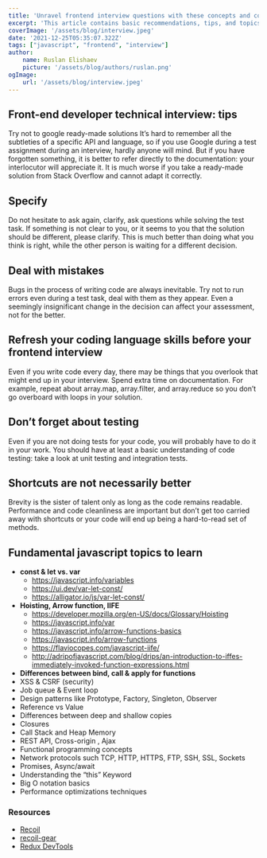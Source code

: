 ```yaml
---
title: 'Unravel frontend interview questions with these concepts and core knowledge'
excerpt: 'This article contains basic recommendations, tips, and topics to which will facilitate a technical interview for a front-end developer.'
coverImage: '/assets/blog/interview.jpeg'
date: '2021-12-25T05:35:07.322Z'
tags: ["javascript", "frontend", "interview"]
author:
    name: Ruslan Elishaev
    picture: '/assets/blog/authors/ruslan.png'
ogImage:
    url: '/assets/blog/interview.jpeg'
---
```


## Front-end developer technical interview: tips

Try not to google ready-made solutions
It’s hard to remember all the subtleties of a specific API and language, so if you use Google during a test assignment during an interview, hardly anyone will mind. But if you have forgotten something, it is better to refer directly to the documentation: your interlocutor will appreciate it. It is much worse if you take a ready-made solution from Stack Overflow and cannot adapt it correctly.

## Specify

Do not hesitate to ask again, clarify, ask questions while solving the test task. If something is not clear to you, or it seems to you that the solution should be different, please clarify. This is much better than doing what you think is right, while the other person is waiting for a different decision.

## Deal with mistakes

Bugs in the process of writing code are always inevitable. Try not to run errors even during a test task, deal with them as they appear. Even a seemingly insignificant change in the decision can affect your assessment, not for the better.

## Refresh your coding language skills before your frontend interview

Even if you write code every day, there may be things that you overlook that might end up in your interview. Spend extra time on documentation. For example, repeat about array.map, array.filter, and array.reduce so you don’t go overboard with loops in your solution.

## Don’t forget about testing

Even if you are not doing tests for your code, you will probably have to do it in your work. You should have at least a basic understanding of code testing: take a look at unit testing and integration tests.

## Shortcuts are not necessarily better

Brevity is the sister of talent only as long as the code remains readable. Performance and code cleanliness are important but don’t get too carried away with shortcuts or your code will end up being a hard-to-read set of methods.

## Fundamental javascript topics to learn

- **const & let vs. var**
    - <https://javascript.info/variables>
    - <https://ui.dev/var-let-const/>
    - <https://alligator.io/js/var-let-const/>
- **Hoisting, Arrow function, IIFE**
  - <https://developer.mozilla.org/en-US/docs/Glossary/Hoisting>
  - <https://javascript.info/var>
  - <https://javascript.info/arrow-functions-basics>
  - <https://javascript.info/arrow-functions>
  - <https://flaviocopes.com/javascript-iife/>
  - <http://adripofjavascript.com/blog/drips/an-introduction-to-iffes-immediately-invoked-function-expressions.html>
- **Differences between bind, call & apply for functions**
- XSS & CSRF (security)
- Job queue & Event loop
- Design patterns like Prototype, Factory, Singleton, Observer
- Reference vs Value
- Differences between deep and shallow copies
- Closures
- Call Stack and Heap Memory
- REST API, Cross-origin , Ajax
- Functional programming concepts
- Network protocols such TCP, HTTP, HTTPS, FTP, SSH, SSL, Sockets
- Promises, Async/await
- Understanding the “this” Keyword
- Big O notation basics
- Performance optimizations techniques

### Resources
- [Recoil](https://recoiljs.org/)
- [recoil-gear](https://github.com/creotip/recoil-gear)
- [Redux DevTools](https://github.com/zalmoxisus/redux-devtools-extension)